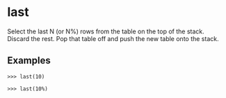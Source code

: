 # last

Select the last N (or N%) rows from the table on the top of the stack. Discard the rest.
Pop that table off and push the new table onto the stack.

## Examples

`>>> last(10)`

`>>> last(10%)`